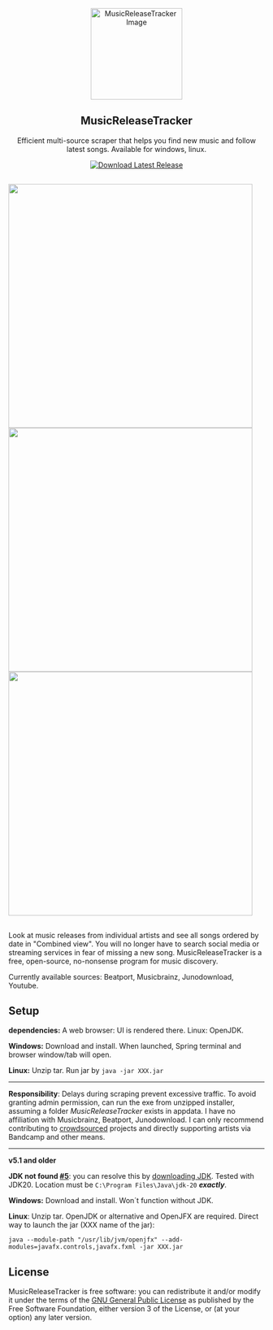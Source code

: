 <p align="center">
  <img src="https://github.com/BLCK-B/MusicReleaseTracker/assets/123077751/f432e824-6772-401e-8419-90da707887f4" width="180px" alt="MusicReleaseTracker Image">
</p>

<h2 align="center">MusicReleaseTracker</h2>

<p align="center">
Efficient multi-source scraper that helps you find new music and follow latest songs. Available for windows, linux.
</p>

<p align="center">
  <a href="https://github.com/BLCK-B/MusicReleaseTracker/releases/latest">
    <img src="https://img.shields.io/github/v/release/BLCK-B/MusicReleaseTracker?label=Download%20Latest%20Release" alt="Download Latest Release">
  </a>
</p>

##

<img src="https://github.com/BLCK-B/MusicReleaseTracker/assets/123077751/8901e4cf-1028-4bc4-ae55-9fadf16063b7" width="480px"/>
<img src="https://github.com/BLCK-B/MusicReleaseTracker/assets/123077751/918a3454-2b0b-4e7c-9fc2-08364db0dc09" width="480px"/>
<img src="https://github.com/BLCK-B/MusicReleaseTracker/assets/123077751/5983eeb6-b853-46c2-9970-f409f668f757" width="480px"/>

##

Look at music releases from individual artists and see all songs ordered by date in "Combined view".
You will no longer have to search social media or streaming services in fear of missing a new song. MusicReleaseTracker is a free, open-source, no-nonsense program for music discovery.

Currently available sources: Beatport, Musicbrainz, Junodownload, Youtube.

Setup
-

**dependencies:** A web browser: UI is rendered there. Linux: OpenJDK.

**Windows:** Download and install. When launched, Spring terminal and browser window/tab will open.

**Linux:** Unzip tar. Run jar by ```java -jar XXX.jar```

---

**Responsibility**: Delays during scraping prevent excessive traffic.
To avoid granting admin permission, can run the exe from unzipped installer, assuming a folder *MusicReleaseTracker* exists in appdata. 
I have no affiliation with Musicbrainz, Beatport, Junodownload. I can only recommend contributing to [crowdsourced](https://musicbrainz.org/doc/How_to_Contribute) projects and directly supporting artists via Bandcamp and other means.

---

**v5.1 and older**

**JDK not found [#5](https://github.com/BLCK-B/MusicReleaseTracker/issues/5)**: you can resolve this by [downloading JDK](https://www.oracle.com/java/technologies/downloads/). Tested with JDK20. Location must be `C:\Program Files\Java\jdk-20` ***exactly***.

**Windows:** Download and install. Won´t function without JDK.

**Linux**: Unzip tar. OpenJDK or alternative and OpenJFX are required. Direct way to launch the jar (XXX name of the jar):
```
java --module-path "/usr/lib/jvm/openjfx" --add-modules=javafx.controls,javafx.fxml -jar XXX.jar
```


License
-

MusicReleaseTracker is free software: you can redistribute it and/or modify it under the terms of the [GNU General Public License](https://www.gnu.org/licenses/gpl-3.0.html) as published by the Free Software Foundation, either version 3 of the License, or (at your option) any later version.
